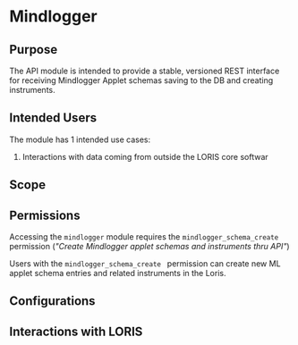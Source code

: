 # Mindlogger

## Purpose
The API module is intended to provide a stable, versioned REST interface for receiving Mindlogger Applet schemas saving to the DB and creating instruments.

## Intended Users
The module has 1 intended use cases:

1. Interactions with data coming from outside the LORIS core softwar


## Scope

## Permissions

Accessing the `mindlogger` module requires the `mindlogger_schema_create` permission (_"Create Mindlogger applet schemas and instruments thru API"_)

Users with the `mindlogger_schema_create ` permission can create new ML applet schema entries and related instruments in the Loris.

## Configurations


## Interactions with LORIS

